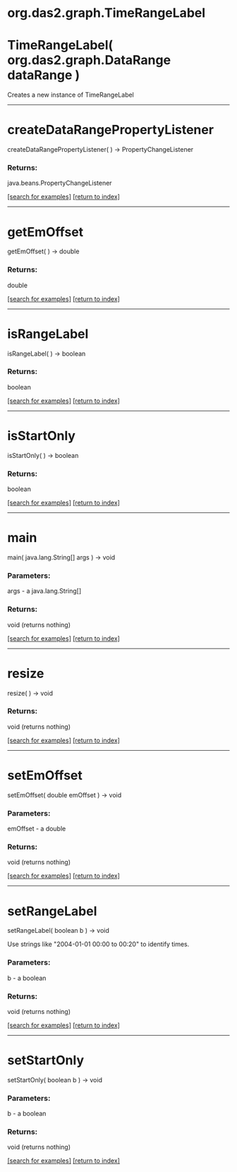 # org.das2.graph.TimeRangeLabel



# TimeRangeLabel( org.das2.graph.DataRange dataRange )
Creates a new instance of TimeRangeLabel

***
<a name="createDataRangePropertyListener"></a>
# createDataRangePropertyListener
createDataRangePropertyListener(  ) &rarr; PropertyChangeListener



### Returns:
java.beans.PropertyChangeListener


<a href="https://github.com/autoplot/dev/search?q=createDataRangePropertyListener&unscoped_q=createDataRangePropertyListener">[search for examples]</a>
<a href="https://github.com/autoplot/documentation/blob/master/javadoc/index-all.md">[return to index]</a>

***
<a name="getEmOffset"></a>
# getEmOffset
getEmOffset(  ) &rarr; double



### Returns:
double


<a href="https://github.com/autoplot/dev/search?q=getEmOffset&unscoped_q=getEmOffset">[search for examples]</a>
<a href="https://github.com/autoplot/documentation/blob/master/javadoc/index-all.md">[return to index]</a>

***
<a name="isRangeLabel"></a>
# isRangeLabel
isRangeLabel(  ) &rarr; boolean



### Returns:
boolean


<a href="https://github.com/autoplot/dev/search?q=isRangeLabel&unscoped_q=isRangeLabel">[search for examples]</a>
<a href="https://github.com/autoplot/documentation/blob/master/javadoc/index-all.md">[return to index]</a>

***
<a name="isStartOnly"></a>
# isStartOnly
isStartOnly(  ) &rarr; boolean



### Returns:
boolean


<a href="https://github.com/autoplot/dev/search?q=isStartOnly&unscoped_q=isStartOnly">[search for examples]</a>
<a href="https://github.com/autoplot/documentation/blob/master/javadoc/index-all.md">[return to index]</a>

***
<a name="main"></a>
# main
main( java.lang.String[] args ) &rarr; void



### Parameters:
args - a java.lang.String[]

### Returns:
void (returns nothing)


<a href="https://github.com/autoplot/dev/search?q=main&unscoped_q=main">[search for examples]</a>
<a href="https://github.com/autoplot/documentation/blob/master/javadoc/index-all.md">[return to index]</a>

***
<a name="resize"></a>
# resize
resize(  ) &rarr; void



### Returns:
void (returns nothing)


<a href="https://github.com/autoplot/dev/search?q=resize&unscoped_q=resize">[search for examples]</a>
<a href="https://github.com/autoplot/documentation/blob/master/javadoc/index-all.md">[return to index]</a>

***
<a name="setEmOffset"></a>
# setEmOffset
setEmOffset( double emOffset ) &rarr; void



### Parameters:
emOffset - a double

### Returns:
void (returns nothing)


<a href="https://github.com/autoplot/dev/search?q=setEmOffset&unscoped_q=setEmOffset">[search for examples]</a>
<a href="https://github.com/autoplot/documentation/blob/master/javadoc/index-all.md">[return to index]</a>

***
<a name="setRangeLabel"></a>
# setRangeLabel
setRangeLabel( boolean b ) &rarr; void

Use strings like "2004-01-01 00:00 to 00:20" to identify times.

### Parameters:
b - a boolean

### Returns:
void (returns nothing)


<a href="https://github.com/autoplot/dev/search?q=setRangeLabel&unscoped_q=setRangeLabel">[search for examples]</a>
<a href="https://github.com/autoplot/documentation/blob/master/javadoc/index-all.md">[return to index]</a>

***
<a name="setStartOnly"></a>
# setStartOnly
setStartOnly( boolean b ) &rarr; void



### Parameters:
b - a boolean

### Returns:
void (returns nothing)


<a href="https://github.com/autoplot/dev/search?q=setStartOnly&unscoped_q=setStartOnly">[search for examples]</a>
<a href="https://github.com/autoplot/documentation/blob/master/javadoc/index-all.md">[return to index]</a>

